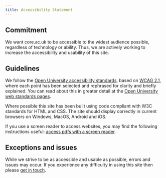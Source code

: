 ```yaml
---
title: Accessibility Statement
---
```


## Commitment
We want core.ac.uk to be accessible to the widest audience possible, regardless of technology or ability. Thus, we are actively working to increase the accessibility and usability of this site.
## Guidelines
We follow the [Open University accessibility standards](https://www.open.ac.uk/about/digital-governance/digital-standards-and-guidelines/accessibility), based on [WCAG 2.1](https://www.w3.org/TR/WCAG20/#intro), where each point has been selected and rephrased for clarity and briefly explained.
You can read about this in greater detail at the [Open University web standards pages](https://www.open.ac.uk/about/digital-governance/digital-standards-and-guidelines/accessibility).

Where possible this site has been built using code compliant with W3C standards for HTML and CSS. 
The site should display correctly in current browsers on Windows, MacOS, Android and iOS.

If you use a screen reader to access websites, you may find the following instructions useful: [access pdfs with a screen reader](https://www.open.ac.uk/about/main/strategy-and-policies/policies-and-statements/how-access-pdfs-screen-reader).
## Exceptions and issues
While we strive to be as accessible and usable as possible, errors and issues may occur. 
If you experience any difficulty in using this site then please [get in touch](~contact).
